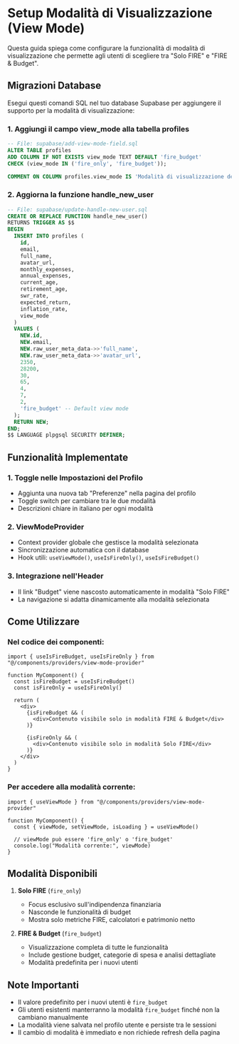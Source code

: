 # Setup Modalità di Visualizzazione (View Mode)

Questa guida spiega come configurare la funzionalità di modalità di visualizzazione che permette agli utenti di scegliere tra "Solo FIRE" e "FIRE & Budget".

## Migrazioni Database

Esegui questi comandi SQL nel tuo database Supabase per aggiungere il supporto per la modalità di visualizzazione:

### 1. Aggiungi il campo view_mode alla tabella profiles

```sql
-- File: supabase/add-view-mode-field.sql
ALTER TABLE profiles 
ADD COLUMN IF NOT EXISTS view_mode TEXT DEFAULT 'fire_budget' 
CHECK (view_mode IN ('fire_only', 'fire_budget'));

COMMENT ON COLUMN profiles.view_mode IS 'Modalità di visualizzazione dell''applicazione: fire_only (Solo FIRE) o fire_budget (FIRE & Budget)';
```

### 2. Aggiorna la funzione handle_new_user

```sql
-- File: supabase/update-handle-new-user.sql
CREATE OR REPLACE FUNCTION handle_new_user()
RETURNS TRIGGER AS $$
BEGIN
  INSERT INTO profiles (
    id, 
    email, 
    full_name, 
    avatar_url, 
    monthly_expenses, 
    annual_expenses, 
    current_age, 
    retirement_age, 
    swr_rate, 
    expected_return, 
    inflation_rate,
    view_mode
  )
  VALUES (
    NEW.id,
    NEW.email,
    NEW.raw_user_meta_data->>'full_name',
    NEW.raw_user_meta_data->>'avatar_url',
    2350,
    28200,
    30,
    65,
    4,
    7,
    2,
    'fire_budget' -- Default view mode
  );
  RETURN NEW;
END;
$$ LANGUAGE plpgsql SECURITY DEFINER;
```

## Funzionalità Implementate

### 1. Toggle nelle Impostazioni del Profilo
- Aggiunta una nuova tab "Preferenze" nella pagina del profilo
- Toggle switch per cambiare tra le due modalità
- Descrizioni chiare in italiano per ogni modalità

### 2. ViewModeProvider
- Context provider globale che gestisce la modalità selezionata
- Sincronizzazione automatica con il database
- Hook utili: `useViewMode()`, `useIsFireOnly()`, `useIsFireBudget()`

### 3. Integrazione nell'Header
- Il link "Budget" viene nascosto automaticamente in modalità "Solo FIRE"
- La navigazione si adatta dinamicamente alla modalità selezionata

## Come Utilizzare

### Nel codice dei componenti:

```tsx
import { useIsFireBudget, useIsFireOnly } from "@/components/providers/view-mode-provider"

function MyComponent() {
  const isFireBudget = useIsFireBudget()
  const isFireOnly = useIsFireOnly()

  return (
    <div>
      {isFireBudget && (
        <div>Contenuto visibile solo in modalità FIRE & Budget</div>
      )}
      
      {isFireOnly && (
        <div>Contenuto visibile solo in modalità Solo FIRE</div>
      )}
    </div>
  )
}
```

### Per accedere alla modalità corrente:

```tsx
import { useViewMode } from "@/components/providers/view-mode-provider"

function MyComponent() {
  const { viewMode, setViewMode, isLoading } = useViewMode()
  
  // viewMode può essere 'fire_only' o 'fire_budget'
  console.log("Modalità corrente:", viewMode)
}
```

## Modalità Disponibili

1. **Solo FIRE** (`fire_only`)
   - Focus esclusivo sull'indipendenza finanziaria
   - Nasconde le funzionalità di budget
   - Mostra solo metriche FIRE, calcolatori e patrimonio netto

2. **FIRE & Budget** (`fire_budget`)
   - Visualizzazione completa di tutte le funzionalità
   - Include gestione budget, categorie di spesa e analisi dettagliate
   - Modalità predefinita per i nuovi utenti

## Note Importanti

- Il valore predefinito per i nuovi utenti è `fire_budget`
- Gli utenti esistenti manterranno la modalità `fire_budget` finché non la cambiano manualmente
- La modalità viene salvata nel profilo utente e persiste tra le sessioni
- Il cambio di modalità è immediato e non richiede refresh della pagina